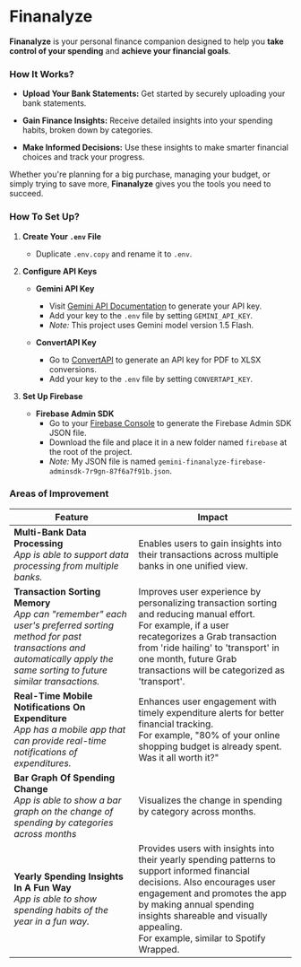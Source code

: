 # Finanalyze

**Finanalyze** is your personal finance companion designed to help you **take control of your spending** and **achieve your financial goals**.

### How It Works?

-  **Upload Your Bank Statements:** Get started by securely uploading your bank statements.

-  **Gain Finance Insights:** Receive detailed insights into your spending habits, broken down by categories.

-  **Make Informed Decisions:** Use these insights to make smarter financial choices and track your progress.

Whether you're planning for a big purchase, managing your budget, or simply trying to save more, **Finanalyze** gives you the tools you need to succeed.

### How To Set Up?

1. **Create Your `.env` File**
   - Duplicate `.env.copy` and rename it to `.env`.

2. **Configure API Keys**

   - **Gemini API Key**  
     - Visit [Gemini API Documentation](https://ai.google.dev/gemini-api/docs) to generate your API key.
     - Add your key to the `.env` file by setting `GEMINI_API_KEY`.
     - *Note:* This project uses Gemini model version 1.5 Flash.

   - **ConvertAPI Key**  
     - Go to [ConvertAPI](https://www.convertapi.com/) to generate an API key for PDF to XLSX conversions.
     - Add your key to the `.env` file by setting `CONVERTAPI_KEY`.

3. **Set Up Firebase**

   - **Firebase Admin SDK**  
     - Go to your [Firebase Console](https://console.firebase.google.com/) to generate the Firebase Admin SDK JSON file.
     - Download the file and place it in a new folder named `firebase` at the root of the project.
     - *Note:* My JSON file is named `gemini-finanalyze-firebase-adminsdk-7r9gn-87f6a7f91b.json`.

### Areas of Improvement

| **Feature**          | **Impact**                      |
|----------------------|---------------------------------|
| **Multi-Bank Data Processing**<br><i>App is able to support data processing from multiple banks.<i> | Enables users to gain insights into their transactions across multiple banks in one unified view. |
| **Transaction Sorting Memory**<br><i>App can "remember" each user's preferred sorting method for past transactions and automatically apply the same sorting to future similar transactions.<i> | Improves user experience by personalizing transaction sorting and reducing manual effort.<br>For example, if a user recategorizes a Grab transaction from 'ride hailing' to 'transport' in one month, future Grab transactions will be categorized as 'transport'. |
| **Real-Time Mobile Notifications On Expenditure**<br><i>App has a mobile app that can provide real-time notifications of expenditures.<i> | Enhances user engagement with timely expenditure alerts for better financial tracking.<br>For example, "80% of your online shopping budget is already spent. Was it all worth it?" |
| **Bar Graph Of Spending Change** <br><i>App is able to show a bar graph on the change of spending by categories across months<i> | Visualizes the change in spending by category across months. |
| **Yearly Spending Insights In A Fun Way** <br><i>App is able to show spending habits of the year in a fun way.<i> | Provides users with insights into their yearly spending patterns to support informed financial decisions. Also encourages user engagement and promotes the app by making annual spending insights shareable and visually appealing.<br> For example, similar to Spotify Wrapped. |

